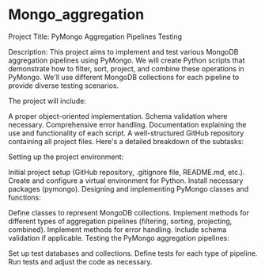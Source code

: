 # Mongo_aggregation

Project Title: PyMongo Aggregation Pipelines Testing

Description: This project aims to implement and test various MongoDB aggregation pipelines using PyMongo. We will create Python scripts that demonstrate how to filter, sort, project, and combine these operations in PyMongo. We'll use different MongoDB collections for each pipeline to provide diverse testing scenarios.

The project will include:

A proper object-oriented implementation.
Schema validation where necessary.
Comprehensive error handling.
Documentation explaining the use and functionality of each script.
A well-structured GitHub repository containing all project files.
Here's a detailed breakdown of the subtasks:

Setting up the project environment:

Initial project setup (GitHub repository, .gitignore file, README.md, etc.).
Create and configure a virtual environment for Python.
Install necessary packages (pymongo).
Designing and implementing PyMongo classes and functions:

Define classes to represent MongoDB collections.
Implement methods for different types of aggregation pipelines (filtering, sorting, projecting, combined).
Implement methods for error handling.
Include schema validation if applicable.
Testing the PyMongo aggregation pipelines:

Set up test databases and collections.
Define tests for each type of pipeline.
Run tests and adjust the code as necessary.
